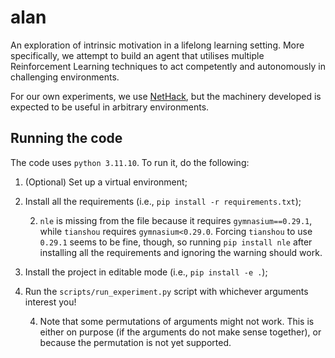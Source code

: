 # alan

An exploration of intrinsic motivation in a lifelong learning setting. 
More specifically, we attempt to build an agent that utilises multiple Reinforcement Learning techniques to act competently and autonomously in challenging environments.

For our own experiments, we use [NetHack](https://github.com/heiner/nle), but the machinery developed is expected to be useful in arbitrary environments.


## Running the code

The code uses `python 3.11.10`. To run it, do the following:

1. (Optional) Set up a virtual environment;
2. Install all the requirements (i.e., `pip install -r requirements.txt`);

    2. `nle` is missing from the file because it requires `gymnasium==0.29.1`, while `tianshou` requires `gymnasium<0.29.0`. Forcing `tianshou` to use `0.29.1` seems to be fine, though, so running `pip install nle` after installing all the requirements and ignoring the warning should work.

3. Install the project in editable mode (i.e., `pip install -e .`);
4. Run the `scripts/run_experiment.py` script with whichever arguments interest you!

    4. Note that some permutations of arguments might not work. This is either on purpose (if the arguments do not make sense together), or because the permutation is not yet supported.
